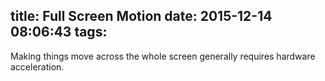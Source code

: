 title: Full Screen Motion
date: 2015-12-14 08:06:43
tags:
---
Making things move across the whole screen generally requires hardware acceleration.
